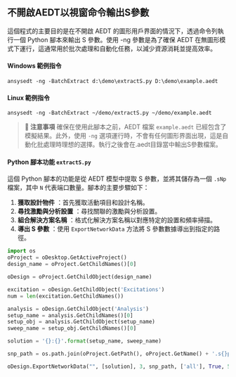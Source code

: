 不開啟AEDT以視窗命令輸出S參數
---
這個程式的主要目的是在不開啟 AEDT 的圖形用戶界面的情況下，透過命令列執行一個 Python 腳本來輸出 S 參數。使用 -ng 參數是為了確保 AEDT 在無圖形模式下運行，這通常用於批次處理和自動化任務，以減少資源消耗並提高效率。

#### Windows 範例指令
```batch
ansysedt -ng -BatchExtract d:\demo\extractS.py D:\demo\example.aedt
```

#### Linux 範例指令
```batch
ansysedt -ng -BatchExtract ~/demo/extractS.py ~/demo/example.aedt
```

> **:memo: 注意事項**
確保在使用此腳本之前，AEDT 檔案 `example.aedt` 已經包含了模擬結果。此外，使用 `-ng` 選項運行時，不會有任何圖形界面出現，這是自動化批處理時理想的選擇。執行之後會在.aedt目錄當中輸出S參數檔案。


#### Python 腳本功能 `extractS.py`

這個 Python 腳本的功能是從 AEDT 模型中提取 S 參數，並將其儲存為一個 `.sNp` 檔案，其中 `N` 代表端口數量。腳本的主要步驟如下： 
1. **獲取設計物件** ：首先獲取活動項目和設計名稱。 
2. **尋找激勵與分析設置** ：尋找關聯的激勵與分析設置。 
3. **組合解決方案名稱** ：格式化解決方案名稱以對應特定的設置和頻率掃描。 
4. **導出 S 參數** ：使用 `ExportNetworkData` 方法將 S 參數數據導出到指定的路徑。



```python
import os
oProject = oDesktop.GetActiveProject()
design_name = oProject.GetChildNames()[0]

oDesign = oProject.GetChildObject(design_name)

excitation = oDesign.GetChildObject('Excitations')
num = len(excitation.GetChildNames())

analysis = oDesign.GetChildObject('Analysis')
setup_name = analysis.GetChildNames()[0]
setup_obj = analysis.GetChildObject(setup_name)
sweep_name = setup_obj.GetChildNames()[0]

solution = '{}:{}'.format(setup_name, sweep_name)

snp_path = os.path.join(oProject.GetPath(), oProject.GetName() + '.s{}p'.format(num))

oDesign.ExportNetworkData("", [solution], 3, snp_path, ['all'], True, 50, "S", -1, 0, 15, True, True, True)
```